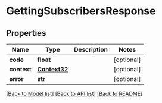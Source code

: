 # GettingSubscribersResponse

## Properties
Name | Type | Description | Notes
------------ | ------------- | ------------- | -------------
**code** | **float** |  | [optional] 
**context** | [**Context32**](Context32.md) |  | [optional] 
**error** | **str** |  | [optional] 

[[Back to Model list]](../README.md#documentation-for-models) [[Back to API list]](../README.md#documentation-for-api-endpoints) [[Back to README]](../README.md)


